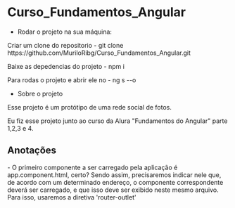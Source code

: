 # Curso_Fundamentos_Angular

 - Rodar o projeto na sua máquina:
 <p>Criar um clone do repositorio - git clone https://github.com/MuriloRibg/Curso_Fundamentos_Angular.git</p>
 <p>Baixe as depedencias do projeto - npm i</p>
 <p>Para rodas o projeto e abrir ele no - ng s --o<p>
 
 - Sobre o projeto
 <p>Esse projeto é um protótipo de uma rede social de fotos.</p>
 <p>Eu fiz esse projeto junto ao curso da Alura "Fundamentos do Angular" parte 1,2,3 e 4.</p>
<tr>
 <h2>Anotações</h2>

 <p>- O primeiro componente a ser carregado pela aplicação é app.component.html, certo? Sendo assim, precisaremos indicar nele que, de acordo com um determinado endereço, o componente correspondente deverá ser carregado, e que isso deve ser exibido neste mesmo arquivo. Para isso, usaremos a diretiva 'router-outlet'</p>
